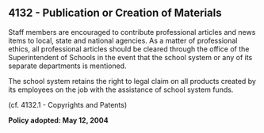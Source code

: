 ## 4132 - Publication or Creation of Materials

Staff members are encouraged to contribute professional articles and news items to local, state and national agencies. As a matter of professional ethics, all professional articles should be cleared through the office of the Superintendent of Schools in the event that the school system or any of its separate departments is mentioned.

The school system retains the right to legal claim on all products created by its employees on the job with the assistance of school system funds.

(cf. 4132.1 - Copyrights and Patents)

**Policy adopted:  May 12, 2004**

